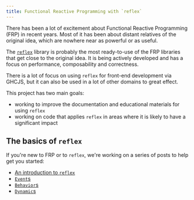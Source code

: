 ```yaml
---
title: Functional Reactive Programming with `reflex`
---
```


There has been a lot of excitement about Functional Reactive Programming (FRP) in recent years.
Most of it has been about distant relatives of the original idea, which are nowhere near as powerful or as useful.

The [`reflex`](https://github.com/reflex-frp) library is probably the most ready-to-use of the FRP libraries that get close to the original idea.
It is being actively developed and has a focus on performance, composability and correctness.

There is a lot of focus on using `reflex` for front-end development via GHCJS, but it can also be used in a lot of other domains to great effect.

This project has two main goals:

- working to improve the documentation and educational materials for using `reflex`
- working on code that applies `reflex` in areas where it is likely to have a significant impact

## The basics of `reflex`

If you're new to FRP or to `reflex`, we're working on a series of posts to help get you started:

- [An introduction to `reflex`](../../posts/reflex/basics/introduction/)
- [`Event`s](../../posts/reflex/basics/events/)
- [`Behavior`s](../../posts/reflex/basics/behaviors/)
- [`Dynamic`s](../../posts/reflex/basics/dynamics/)
